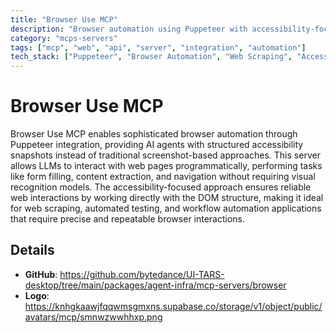 ```yaml
---
title: "Browser Use MCP"
description: "Browser automation using Puppeteer with accessibility-focused web interactions"
category: "mcps-servers"
tags: ["mcp", "web", "api", "server", "integration", "automation"]
tech_stack: ["Puppeteer", "Browser Automation", "Web Scraping", "Accessibility", "DOM Manipulation"]
---
```


# Browser Use MCP

Browser Use MCP enables sophisticated browser automation through Puppeteer integration, providing AI agents with structured accessibility snapshots instead of traditional screenshot-based approaches. This server allows LLMs to interact with web pages programmatically, performing tasks like form filling, content extraction, and navigation without requiring visual recognition models. The accessibility-focused approach ensures reliable web interactions by working directly with the DOM structure, making it ideal for web scraping, automated testing, and workflow automation applications that require precise and repeatable browser interactions.

## Details

- **GitHub**: https://github.com/bytedance/UI-TARS-desktop/tree/main/packages/agent-infra/mcp-servers/browser
- **Logo**: https://knhgkaawjfqqwmsgmxns.supabase.co/storage/v1/object/public/avatars/mcp/smnwzwwhhxp.png
